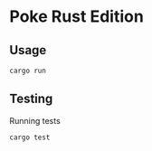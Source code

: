 # Poke Rust Edition

## Usage

```bash
cargo run
```

## Testing

Running tests

```bash
cargo test

```

